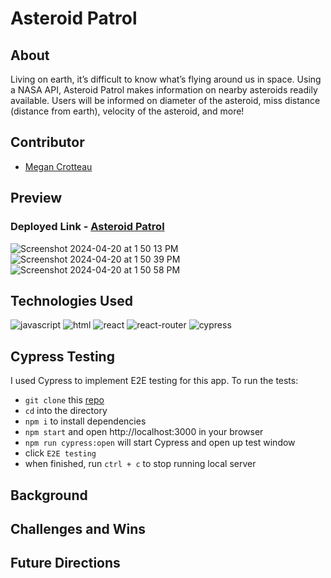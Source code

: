 # Asteroid Patrol

## About
Living on earth, it’s difficult to know what’s flying around us in space. Using a NASA API, Asteroid Patrol makes information on nearby asteroids readily available. Users will be informed on diameter of the asteroid, miss distance (distance from earth), velocity of the asteroid, and more! 

## Contributor
- [Megan Crotteau](https://github.com/crotteau)

## Preview
### Deployed Link - [Asteroid Patrol](https://asteroids-blond.vercel.app/)
![Screenshot 2024-04-20 at 1 50 13 PM](https://github.com/crotteau/asteroids/assets/149750476/08731294-d3c4-41a3-8e1c-f2f405664cec)
![Screenshot 2024-04-20 at 1 50 39 PM](https://github.com/crotteau/asteroids/assets/149750476/f2d5f5b5-73cd-4acd-b320-b3826210e09b)
![Screenshot 2024-04-20 at 1 50 58 PM](https://github.com/crotteau/asteroids/assets/149750476/418ab22b-84f2-4409-9a1f-efa09b84ca96)

## Technologies Used
<div>
  <img src='https://img.shields.io/badge/JavaScript-F7DF1E.svg?style=for-the-badge&logo=JavaScript&logoColor=black' alt='javascript'/>
  <img src='https://img.shields.io/badge/HTML5-E34F26.svg?style=for-the-badge&logo=HTML5&logoColor=white' alt='html'/>
  <img src='https://img.shields.io/badge/React-61DAFB.svg?style=for-the-badge&logo=React&logoColor=black' alt='react'/>
  <img src='https://img.shields.io/badge/React%20Router-CA4245.svg?style=for-the-badge&logo=React-Router&logoColor=white' alt='react-router'/>
  <img src='https://img.shields.io/badge/Cypress-69D3A7.svg?style=for-the-badge&logo=Cypress&logoColor=white' alt='cypress'/>
</div>

## Cypress Testing
I used Cypress to implement E2E testing for this app. To run the tests:
- `git clone` this [repo](https://github.com/crotteau/asteroids)
- `cd` into the directory
- `npm i` to install dependencies
- `npm start` and open http://localhost:3000 in your browser
- `npm run cypress:open` will start Cypress and open up test window
- click `E2E testing`
- when finished, run `ctrl + c` to stop running local server
  
## Background


## Challenges and Wins

## Future Directions
